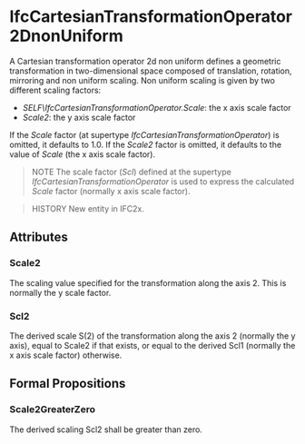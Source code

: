 # IfcCartesianTransformationOperator2DnonUniform

A Cartesian transformation operator 2d non uniform defines a geometric transformation in two-dimensional space composed of translation, rotation, mirroring and non uniform scaling. Non uniform scaling is given by two different scaling factors:

* _SELF\IfcCartesianTransformationOperator.Scale_: the x axis scale factor
* _Scale2_: the y axis scale factor
<!-- end of definition -->
If the _Scale_ factor (at supertype _IfcCartesianTransformationOperator_) is omitted, it defaults to 1.0. If the _Scale2_ factor is omitted, it defaults to the value of _Scale_ (the x axis scale factor).

> NOTE  The scale factor (_Scl_) defined at the supertype _IfcCartesianTransformationOperator_ is used to express the calculated _Scale_ factor (normally x axis scale factor).

> HISTORY  New entity in IFC2x.

## Attributes

### Scale2
The scaling value specified for the transformation along the axis 2. This is normally the y scale factor.

### Scl2
The derived scale S(2) of the transformation along the axis 2 (normally the y axis), equal to Scale2 if that exists, or equal to the derived Scl1 (normally the x axis scale factor) otherwise.

## Formal Propositions

### Scale2GreaterZero
The derived scaling Scl2 shall be greater than zero.
